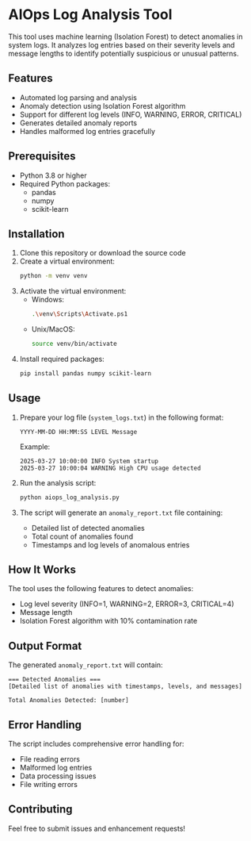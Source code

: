 # AIOps Log Analysis Tool

This tool uses machine learning (Isolation Forest) to detect anomalies in system logs. It analyzes log entries based on their severity levels and message lengths to identify potentially suspicious or unusual patterns.

## Features

- Automated log parsing and analysis
- Anomaly detection using Isolation Forest algorithm
- Support for different log levels (INFO, WARNING, ERROR, CRITICAL)
- Generates detailed anomaly reports
- Handles malformed log entries gracefully

## Prerequisites

- Python 3.8 or higher
- Required Python packages:
  - pandas
  - numpy
  - scikit-learn

## Installation

1. Clone this repository or download the source code
2. Create a virtual environment:
   ```bash
   python -m venv venv
   ```
3. Activate the virtual environment:
   - Windows:
     ```bash
     .\venv\Scripts\Activate.ps1
     ```
   - Unix/MacOS:
     ```bash
     source venv/bin/activate
     ```
4. Install required packages:
   ```bash
   pip install pandas numpy scikit-learn
   ```

## Usage

1. Prepare your log file (`system_logs.txt`) in the following format:
   ```
   YYYY-MM-DD HH:MM:SS LEVEL Message
   ```
   Example:
   ```
   2025-03-27 10:00:00 INFO System startup
   2025-03-27 10:00:04 WARNING High CPU usage detected
   ```

2. Run the analysis script:
   ```bash
   python aiops_log_analysis.py
   ```

3. The script will generate an `anomaly_report.txt` file containing:
   - Detailed list of detected anomalies
   - Total count of anomalies found
   - Timestamps and log levels of anomalous entries

## How It Works

The tool uses the following features to detect anomalies:
- Log level severity (INFO=1, WARNING=2, ERROR=3, CRITICAL=4)
- Message length
- Isolation Forest algorithm with 10% contamination rate

## Output Format

The generated `anomaly_report.txt` will contain:
```
=== Detected Anomalies ===
[Detailed list of anomalies with timestamps, levels, and messages]

Total Anomalies Detected: [number]
```

## Error Handling

The script includes comprehensive error handling for:
- File reading errors
- Malformed log entries
- Data processing issues
- File writing errors

## Contributing

Feel free to submit issues and enhancement requests! 